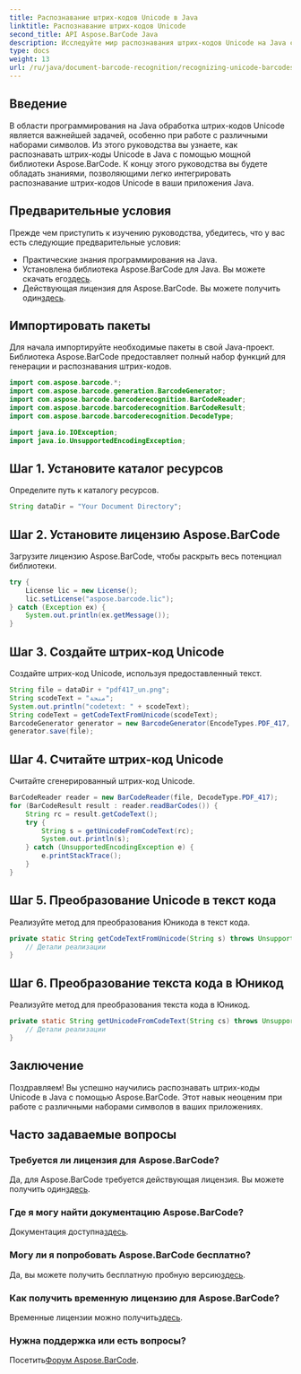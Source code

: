 ```yaml
---
title: Распознавание штрих-кодов Unicode в Java
linktitle: Распознавание штрих-кодов Unicode
second_title: API Aspose.BarCode Java
description: Исследуйте мир распознавания штрих-кодов Unicode на Java с помощью Aspose.BarCode. Следуйте нашему пошаговому руководству, чтобы легко интегрировать разнообразные наборы символов в ваши приложения.
type: docs
weight: 13
url: /ru/java/document-barcode-recognition/recognizing-unicode-barcodes/
---
```


## Введение

В области программирования на Java обработка штрих-кодов Unicode является важнейшей задачей, особенно при работе с различными наборами символов. Из этого руководства вы узнаете, как распознавать штрих-коды Unicode в Java с помощью мощной библиотеки Aspose.BarCode. К концу этого руководства вы будете обладать знаниями, позволяющими легко интегрировать распознавание штрих-кодов Unicode в ваши приложения Java.

## Предварительные условия

Прежде чем приступить к изучению руководства, убедитесь, что у вас есть следующие предварительные условия:

- Практические знания программирования на Java.
-  Установлена библиотека Aspose.BarCode для Java. Вы можете скачать его[здесь](https://releases.aspose.com/barcode/java/).
-  Действующая лицензия для Aspose.BarCode. Вы можете получить один[здесь](https://purchase.aspose.com/buy).

## Импортировать пакеты

Для начала импортируйте необходимые пакеты в свой Java-проект. Библиотека Aspose.BarCode предоставляет полный набор функций для генерации и распознавания штрих-кодов.

```java
import com.aspose.barcode.*;
import com.aspose.barcode.generation.BarcodeGenerator;
import com.aspose.barcode.barcoderecognition.BarCodeReader;
import com.aspose.barcode.barcoderecognition.BarCodeResult;
import com.aspose.barcode.barcoderecognition.DecodeType;

import java.io.IOException;
import java.io.UnsupportedEncodingException;
```

## Шаг 1. Установите каталог ресурсов

Определите путь к каталогу ресурсов.

```java
String dataDir = "Your Document Directory";
```

## Шаг 2. Установите лицензию Aspose.BarCode

Загрузите лицензию Aspose.BarCode, чтобы раскрыть весь потенциал библиотеки.

```java
try {
    License lic = new License();
    lic.setLicense("aspose.barcode.lic");
} catch (Exception ex) {
    System.out.println(ex.getMessage());
}
```

## Шаг 3. Создайте штрих-код Unicode

Создайте штрих-код Unicode, используя предоставленный текст.

```java
String file = dataDir + "pdf417_un.png";
String scodeText = "منحة";
System.out.println("codetext: " + scodeText);
String codeText = getCodeTextFromUnicode(scodeText);
BarcodeGenerator generator = new BarcodeGenerator(EncodeTypes.PDF_417, codeText);
generator.save(file);
```

## Шаг 4. Считайте штрих-код Unicode

Считайте сгенерированный штрих-код Unicode.

```java
BarCodeReader reader = new BarCodeReader(file, DecodeType.PDF_417);
for (BarCodeResult result : reader.readBarCodes()) {
    String rc = result.getCodeText();
    try {
        String s = getUnicodeFromCodeText(rc);
        System.out.println(s);
    } catch (UnsupportedEncodingException e) {
        e.printStackTrace();
    }
}
```

## Шаг 5. Преобразование Unicode в текст кода

Реализуйте метод для преобразования Юникода в текст кода.

```java
private static String getCodeTextFromUnicode(String s) throws UnsupportedEncodingException {
    // Детали реализации
}

```

## Шаг 6. Преобразование текста кода в Юникод

Реализуйте метод для преобразования текста кода в Юникод.

```java
private static String getUnicodeFromCodeText(String cs) throws UnsupportedEncodingException {
    // Детали реализации
}
```

## Заключение

Поздравляем! Вы успешно научились распознавать штрих-коды Unicode в Java с помощью Aspose.BarCode. Этот навык неоценим при работе с различными наборами символов в ваших приложениях.

## Часто задаваемые вопросы

### Требуется ли лицензия для Aspose.BarCode?
Да, для Aspose.BarCode требуется действующая лицензия. Вы можете получить один[здесь](https://purchase.aspose.com/buy).

### Где я могу найти документацию Aspose.BarCode?
 Документация доступна[здесь](https://reference.aspose.com/barcode/java/).

### Могу ли я попробовать Aspose.BarCode бесплатно?
 Да, вы можете получить бесплатную пробную версию[здесь](https://releases.aspose.com/).

### Как получить временную лицензию для Aspose.BarCode?
 Временные лицензии можно получить[здесь](https://purchase.aspose.com/temporary-license/).

### Нужна поддержка или есть вопросы?
 Посетить[Форум Aspose.BarCode](https://forum.aspose.com/c/barcode/13).